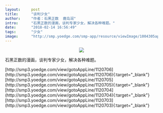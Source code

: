 ```yaml
---
layout:     post
title:      "谈判少女"
author:     "作者：石黑正数  鹿岛润"
intro:      "石黑正数的漫画，谈判专家少女，解决各种难题。"
date:       "2018-02-14 16:56:49"
tags:       "少女"
image:      "http://smp.yoedge.com/smp-app/resource/viewImage/1004305appline.png"
---
```

<div style="text-align: center">
<p><img src="http://smp.yoedge.com/smp-app/resource/viewImage/1004305appline.png"/></p>
</div>
<p class="post-meta">
<span>石黑正数的漫画，谈判专家少女，解决各种难题。</span>
</p>
[http://smp3.yoedge.com/view/gotoAppLine/1120706](http://smp3.yoedge.com/view/gotoAppLine/1120706){:target="_blank"}
[http://smp3.yoedge.com/view/gotoAppLine/1120705](http://smp3.yoedge.com/view/gotoAppLine/1120705){:target="_blank"}
[http://smp3.yoedge.com/view/gotoAppLine/1120704](http://smp3.yoedge.com/view/gotoAppLine/1120704){:target="_blank"}
[http://smp3.yoedge.com/view/gotoAppLine/1120703](http://smp3.yoedge.com/view/gotoAppLine/1120703){:target="_blank"}


